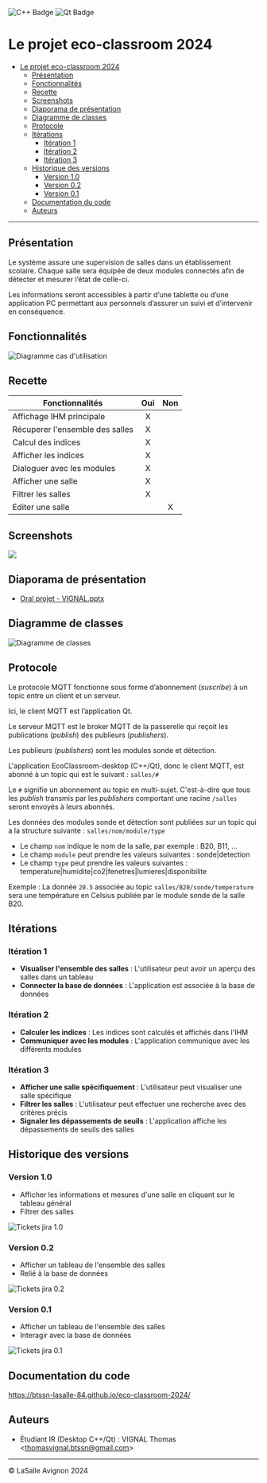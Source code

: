 ![C++ Badge](https://img.shields.io/badge/C%2B%2B-00599C?logo=cplusplus&logoColor=fff&style=plastic) ![Qt Badge](https://img.shields.io/badge/Qt-41CD52?logo=qt&logoColor=fff&style=plastic)

# Le projet eco-classroom 2024

- [Le projet eco-classroom 2024](#le-projet-eco-classroom-2024)
  - [Présentation](#présentation)
  - [Fonctionnalités](#fonctionnalités)
  - [Recette](#recette)
  - [Screenshots](#screenshots)
  - [Diaporama de présentation](#diaporama-de-présentation)
  - [Diagramme de classes](#diagramme-de-classes)
  - [Protocole](#protocole)
  - [Itérations](#itérations)
    - [Itération 1](#itération-1)
    - [Itération 2](#itération-2)
    - [Itération 3](#itération-3)
  - [Historique des versions](#historique-des-versions)
    - [Version 1.0](#version-10)
    - [Version 0.2](#version-02)
    - [Version 0.1](#version-01)
  - [Documentation du code](#documentation-du-code)
  - [Auteurs](#auteurs)

---

## Présentation

Le système assure une supervision de salles dans un établissement scolaire. Chaque salle sera équipée de deux modules connectés afin de détecter et mesurer l’état de celle-ci.

Les informations seront accessibles à partir d’une tablette ou d’une application PC permettant aux personnels d’assurer un suivi et d’intervenir en conséquence.

## Fonctionnalités

![Diagramme cas d'utilisation](images/diagramme_cas_utilisations_v0.1.png)

## Recette

| Fonctionnalités                 | Oui | Non |
|---------------------------------|:---:|:---:|
| Affichage IHM principale        |  X  |     |
| Récuperer l'ensemble des salles |  X  |     |
| Calcul des indices              |  X  |     |
| Afficher les indices            |  X  |     |
| Dialoguer avec les modules      |  X  |     |
| Afficher une salle              |  X  |     |
| Filtrer les salles              |  X  |     |
| Editer une salle                |     |  X  |

## Screenshots

![](images/ecoclassroom-v1.0.gif)

## Diaporama de présentation

- [Oral projet - VIGNAL.pptx](diaporamas/Oral%20projet%20-%20VIGNAL.pptx)

## Diagramme de classes

![Diagramme de classes](images/diagramme_classes_v1.0.png)

## Protocole

Le protocole MQTT fonctionne sous forme d’abonnement (_suscribe_) à un topic entre un client et un serveur.

Ici, le client MQTT est l’application Qt.

Le serveur MQTT est le broker MQTT de la passerelle qui reçoit les publications (_publish_) des publieurs (_publishers_).

Les publieurs (_publishers_) sont les modules sonde et détection.

L'application EcoClassroom-desktop (C++/Qt), donc le client MQTT, est abonné à un topic qui est le suivant : `salles/#`

Le `#` signifie un abonnement au topic en multi-sujet. C'est-à-dire que tous les _publish_ transmis par les _publishers_ comportant une racine `/salles` seront envoyés à leurs abonnés.

Les données des modules sonde et détection sont publiées sur un topic qui a la structure suivante : `salles/nom/module/type`

- Le champ `nom` indique le nom de la salle, par exemple : B20, B11, …
- Le champ `module` peut prendre les valeurs suivantes : sonde|detection
- Le champ `type` peut prendre les valeurs suivantes : 
temperature|humidite|co2|fenetres|lumieres|disponibilite

Exemple : La donnée `20.5` associée au topic `salles/B20/sonde/temperature` sera une température en Celsius publiée par le module sonde de la salle B20.

## Itérations

### Itération 1

- **Visualiser l'ensemble des salles** : L'utilisateur peut avoir un aperçu des salles dans un tableau
- **Connecter la base de données** : L'application est associée à la base de données

### Itération 2

- **Calculer les indices** : Les indices sont calculés et affichés dans l'IHM
- **Communiquer avec les modules** : L'application communique avec les différents modules

### Itération 3

- **Afficher une salle spécifiquement** : L'utilisateur peut visualiser une salle spécifique
- **Filtrer les salles** : L'utilisateur peut effectuer une recherche avec des critères précis
- **Signaler les dépassements de seuils** : L'application affiche les dépassements de seuils des salles


## Historique des versions

### Version 1.0

- Afficher les informations et mesures d'une salle en cliquant sur le tableau général
- Filtrer des salles

![Tickets jira 1.0](images/tickets_jira_v1.0.png)

### Version 0.2

- Afficher un tableau de l'ensemble des salles
- Relié à la base de données

![Tickets jira 0.2](images/tickets_jira_v0.2.png)

### Version 0.1

- Afficher un tableau de l'ensemble des salles
- Interagir avec la base de données

![Tickets jira 0.1](images/tickets_jira_v0.1.png)


## Documentation du code

https://btssn-lasalle-84.github.io/eco-classroom-2024/

## Auteurs

- Étudiant IR (Desktop C++/Qt) : VIGNAL Thomas <<thomasvignal.btssn@gmail.com>>

---
©️ LaSalle Avignon 2024

